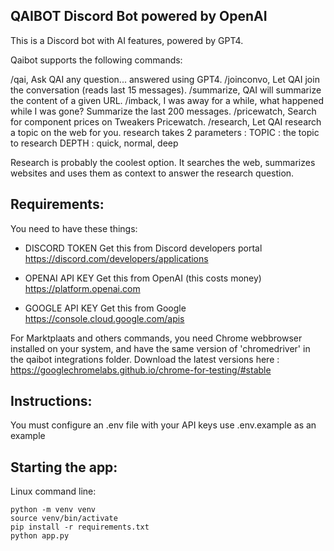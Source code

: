 ## QAIBOT Discord Bot powered by OpenAI

This is a Discord bot with AI features, powered by GPT4.

Qaibot supports the following commands:

/qai, Ask QAI any question... answered using GPT4.
/joinconvo, Let QAI join the conversation (reads last 15 messages).
/summarize, QAI will summarize the content of a given URL.
/imback, I was away for a while, what happened while I was gone? Summarize the last 200 messages.
/pricewatch, Search for component prices on Tweakers Pricewatch.
/research, Let QAI research a topic on the web for you.
research takes 2 parameters :
    TOPIC : the topic to research
    DEPTH : quick, normal, deep

Research is probably the coolest option. It searches the web, summarizes websites and uses them as context to answer the research question.

## Requirements:

You need to have these things:

- DISCORD TOKEN
Get this from Discord developers portal
https://discord.com/developers/applications

- OPENAI API KEY
Get this from OpenAI (this costs money)
https://platform.openai.com

- GOOGLE API KEY
Get this from Google 
https://console.cloud.google.com/apis

For Marktplaats and others commands, you need Chrome webbrowser installed on your system, and have the same version of 'chromedriver' in the qaibot integrations folder. Download the latest versions here : https://googlechromelabs.github.io/chrome-for-testing/#stable

## Instructions:
You must configure an .env file with your API keys
use .env.example as an example

## Starting the app:

Linux command line:
```
python -m venv venv
source venv/bin/activate
pip install -r requirements.txt
python app.py
```
